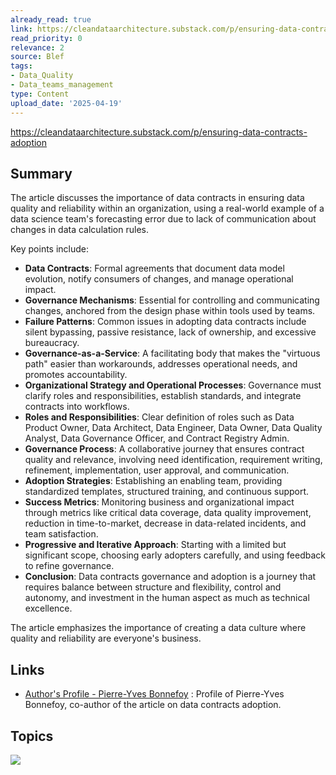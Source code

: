 ```yaml
---
already_read: true
link: https://cleandataarchitecture.substack.com/p/ensuring-data-contracts-adoption
read_priority: 0
relevance: 2
source: Blef
tags:
- Data_Quality
- Data_teams_management
type: Content
upload_date: '2025-04-19'
---
```


https://cleandataarchitecture.substack.com/p/ensuring-data-contracts-adoption
## Summary

The article discusses the importance of data contracts in ensuring data quality and reliability within an organization, using a real-world example of a data science team's forecasting error due to lack of communication about changes in data calculation rules.

Key points include:

- **Data Contracts**: Formal agreements that document data model evolution, notify consumers of changes, and manage operational impact.
- **Governance Mechanisms**: Essential for controlling and communicating changes, anchored from the design phase within tools used by teams.
- **Failure Patterns**: Common issues in adopting data contracts include silent bypassing, passive resistance, lack of ownership, and excessive bureaucracy.
- **Governance-as-a-Service**: A facilitating body that makes the "virtuous path" easier than workarounds, addresses operational needs, and promotes accountability.
- **Organizational Strategy and Operational Processes**: Governance must clarify roles and responsibilities, establish standards, and integrate contracts into workflows.
- **Roles and Responsibilities**: Clear definition of roles such as Data Product Owner, Data Architect, Data Engineer, Data Owner, Data Quality Analyst, Data Governance Officer, and Contract Registry Admin.
- **Governance Process**: A collaborative journey that ensures contract quality and relevance, involving need identification, requirement writing, refinement, implementation, user approval, and communication.
- **Adoption Strategies**: Establishing an enabling team, providing standardized templates, structured training, and continuous support.
- **Success Metrics**: Monitoring business and organizational impact through metrics like critical data coverage, data quality improvement, reduction in time-to-market, decrease in data-related incidents, and team satisfaction.
- **Progressive and Iterative Approach**: Starting with a limited but significant scope, choosing early adopters carefully, and using feedback to refine governance.
- **Conclusion**: Data contracts governance and adoption is a journey that requires balance between structure and flexibility, control and autonomy, and investment in the human aspect as much as technical excellence.

The article emphasizes the importance of creating a data culture where quality and reliability are everyone's business.
## Links

- [Author's Profile - Pierre-Yves Bonnefoy](https://substack.com/@pierreyvesbonnefoy) : Profile of Pierre-Yves Bonnefoy, co-author of the article on data contracts adoption.

## Topics

![](topics/Concept/Data%20Contracts)
